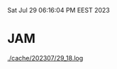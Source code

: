 Sat Jul 29 06:16:04 PM EEST 2023
# JAM
<a href='./cache/202307/29_18.log'>./cache/202307/29_18.log</a>
